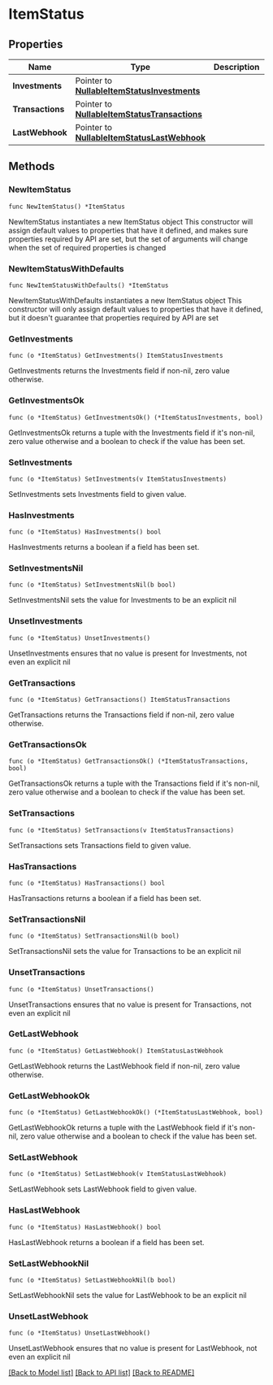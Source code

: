 # ItemStatus

## Properties

Name | Type | Description | Notes
------------ | ------------- | ------------- | -------------
**Investments** | Pointer to [**NullableItemStatusInvestments**](ItemStatus_investments.md) |  | [optional] 
**Transactions** | Pointer to [**NullableItemStatusTransactions**](ItemStatus_transactions.md) |  | [optional] 
**LastWebhook** | Pointer to [**NullableItemStatusLastWebhook**](ItemStatus_last_webhook.md) |  | [optional] 

## Methods

### NewItemStatus

`func NewItemStatus() *ItemStatus`

NewItemStatus instantiates a new ItemStatus object
This constructor will assign default values to properties that have it defined,
and makes sure properties required by API are set, but the set of arguments
will change when the set of required properties is changed

### NewItemStatusWithDefaults

`func NewItemStatusWithDefaults() *ItemStatus`

NewItemStatusWithDefaults instantiates a new ItemStatus object
This constructor will only assign default values to properties that have it defined,
but it doesn't guarantee that properties required by API are set

### GetInvestments

`func (o *ItemStatus) GetInvestments() ItemStatusInvestments`

GetInvestments returns the Investments field if non-nil, zero value otherwise.

### GetInvestmentsOk

`func (o *ItemStatus) GetInvestmentsOk() (*ItemStatusInvestments, bool)`

GetInvestmentsOk returns a tuple with the Investments field if it's non-nil, zero value otherwise
and a boolean to check if the value has been set.

### SetInvestments

`func (o *ItemStatus) SetInvestments(v ItemStatusInvestments)`

SetInvestments sets Investments field to given value.

### HasInvestments

`func (o *ItemStatus) HasInvestments() bool`

HasInvestments returns a boolean if a field has been set.

### SetInvestmentsNil

`func (o *ItemStatus) SetInvestmentsNil(b bool)`

 SetInvestmentsNil sets the value for Investments to be an explicit nil

### UnsetInvestments
`func (o *ItemStatus) UnsetInvestments()`

UnsetInvestments ensures that no value is present for Investments, not even an explicit nil
### GetTransactions

`func (o *ItemStatus) GetTransactions() ItemStatusTransactions`

GetTransactions returns the Transactions field if non-nil, zero value otherwise.

### GetTransactionsOk

`func (o *ItemStatus) GetTransactionsOk() (*ItemStatusTransactions, bool)`

GetTransactionsOk returns a tuple with the Transactions field if it's non-nil, zero value otherwise
and a boolean to check if the value has been set.

### SetTransactions

`func (o *ItemStatus) SetTransactions(v ItemStatusTransactions)`

SetTransactions sets Transactions field to given value.

### HasTransactions

`func (o *ItemStatus) HasTransactions() bool`

HasTransactions returns a boolean if a field has been set.

### SetTransactionsNil

`func (o *ItemStatus) SetTransactionsNil(b bool)`

 SetTransactionsNil sets the value for Transactions to be an explicit nil

### UnsetTransactions
`func (o *ItemStatus) UnsetTransactions()`

UnsetTransactions ensures that no value is present for Transactions, not even an explicit nil
### GetLastWebhook

`func (o *ItemStatus) GetLastWebhook() ItemStatusLastWebhook`

GetLastWebhook returns the LastWebhook field if non-nil, zero value otherwise.

### GetLastWebhookOk

`func (o *ItemStatus) GetLastWebhookOk() (*ItemStatusLastWebhook, bool)`

GetLastWebhookOk returns a tuple with the LastWebhook field if it's non-nil, zero value otherwise
and a boolean to check if the value has been set.

### SetLastWebhook

`func (o *ItemStatus) SetLastWebhook(v ItemStatusLastWebhook)`

SetLastWebhook sets LastWebhook field to given value.

### HasLastWebhook

`func (o *ItemStatus) HasLastWebhook() bool`

HasLastWebhook returns a boolean if a field has been set.

### SetLastWebhookNil

`func (o *ItemStatus) SetLastWebhookNil(b bool)`

 SetLastWebhookNil sets the value for LastWebhook to be an explicit nil

### UnsetLastWebhook
`func (o *ItemStatus) UnsetLastWebhook()`

UnsetLastWebhook ensures that no value is present for LastWebhook, not even an explicit nil

[[Back to Model list]](../README.md#documentation-for-models) [[Back to API list]](../README.md#documentation-for-api-endpoints) [[Back to README]](../README.md)


